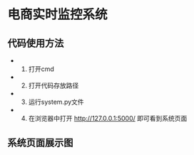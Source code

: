 # 电商实时监控系统

## 代码使用方法
- 1. 打开cmd
- 2. 打开代码存放路径
- 3. 运行system.py文件
- 4. 在浏览器中打开 http://127.0.0.1:5000/ 即可看到系统页面

## 系统页面展示图
